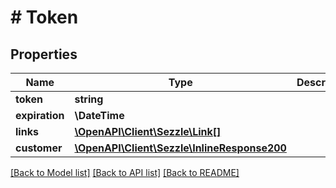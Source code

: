 # # Token

## Properties

Name | Type | Description | Notes
------------ | ------------- | ------------- | -------------
**token** | **string** |  | [optional]
**expiration** | **\DateTime** |  | [optional]
**links** | [**\OpenAPI\Client\Sezzle\Link[]**](Link.md) |  | [optional]
**customer** | [**\OpenAPI\Client\Sezzle\InlineResponse200**](InlineResponse200.md) |  | [optional]

[[Back to Model list]](../../README.md#models) [[Back to API list]](../../README.md#endpoints) [[Back to README]](../../README.md)

